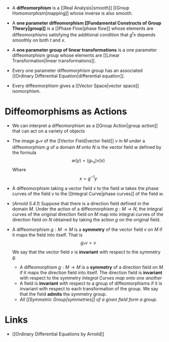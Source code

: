 * A **diffeomorphism** is a [[Real Analysis|smooth]] [[Group Homomorphism|mapping]] whose inverse is also smooth. 
* A **one parameter diffeomorphism [[Fundamental Constructs of Group Theory|group]]** is a [[Phase Flow|phase  flow]] whose elements are diffeomorphisms satisfying the additional condition that $g^tx$ depends smoothly on both $t$ and $x$.
* A **one parameter group of linear transformations** is a one parameter diffeomorphism group whose elements are [[Linear Transformation|linear transformations]]. 

* Every one parameter diffeomorphism group has an associated [[Ordinary Differential Equation|differential equation]].
* Every diffeomorphism gives a [[Vector Space|vector space]] isomorphism.

# Diffeomorphisms as Actions
* We can interpret a diffeomorphism as a [[Group Action|group action]] that can act on a variety of objects
* The image $g_\ast v$ of the [[Vector Field|vector field]] $v$ in $M$ under a diffeomorphism $g$ of a domain $M$ onto $N$ is the vector field $w$ defined by the formula 
  $$
  w(y) = (g_{\ast x})v (x)
  $$
  Where 
  $$
  x = g^{-1} y
  $$
* A diffeomorphism taking a vector field $v$ to the field $w$ takes the phase curves of the field $v$ to the [[Integral Curve|phase curves]] of the field $w$. 
* (*Arnold 5.4.1*) Suppose that there is a direction field defined in the domain $M$.  Under the action of a diffeomorphism $g:M\to N$, the integral curves of the original direction field on $M$ map into integral curves of the direction field on $N$ obtained by taking the action $g$ on the original field. 

* A diffeomorphism $g:M\to M$ is a **symmetry** of the vector field $v$ on $M$ if it maps the field into itself. That is 
  $$
  g_\ast v  = v
  $$
  We say that the vector field $v$ is **invariant** with respect to the symmetry $g$. 
	* A diffeomorphism $g:M\to M$ is a **symmetry** of a direction field on $M$ if it maps the direction field into itself. The direction field is **invariant** with respect to the symmetry  *Integral Curves map onto one another* 
	* A field is **invariant** with respect to a group of diffeomorphisms if it is invariant with respect to each transformation of the group. We say that the field **admits** the symmetry group.
	* *All [[Symmetric Group|symmetries]] of a given field form a group.* 


# Links
* [[Ordinary Differential Equations by Arnold]]
